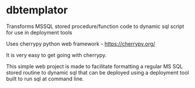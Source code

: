 # dbtemplator
Transforms MSSQL stored procedure/function code to dynamic sql script for use in deployment tools

Uses cherrypy python web framework - https://cherrypy.org/

It is very easy to get going with cherrypy.

This simple web project is made to facilitate formatting a regular
MS SQL stored routine to dynamic sql that can be deployed using a
deployment tool built to run sql at command line.